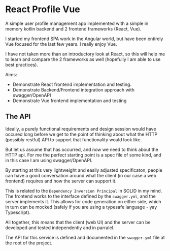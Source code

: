 # React Profile Vue

A simple user profile management app implemented with a simple in memory kotlin backend and 2 frontend frameworks (React, Vue).

I started my frontend SPA work in the Angular world, but have been entirely Vue focused for the last few years. I really enjoy Vue.

I have not taken more than an introductory look at React, so this will help me to learn and compare the 2 frameworks as well (hopefully I am able to use best practices).

Aims:

 - Demonstrate React frontend implementation and testing.
 - Demonstrate Backend/Frontend integration approach with swagger/OpenAPI
 - Demonstrate Vue frontend implementation and testing
 
 ## The API
 
 Ideally, a purely functional requirements and design session would have occured long before we get to the point of thinking about what the HTTP (possibly restful) API to support that functionality would look like.
 
 But let us assume that has occurred, and now we need to think about the HTTP api. For me the perfect starting point is a spec file of some kind, and in this case I am using swagger/OpenAPI.
 
 By starting at this very lightweight and easily adjusted specificaton, people can have a good conversation around what the client (in our case a web frontend) requires and how the server can support it.
 
 This is related to the `Dependency Inversion Principal` in SOLID in my mind. The frontend works to the interface defined by the `swagger.yml`, and the server implements it. This allows for code generation on either side, which in turn can be mocked (safely if you are using a typesafe language - yay Typescript).
 
 All together, this means that the client (web UI) and the server can be developed and tested independently and in parralel.
 
 The API for this service is defined and documented in the `swagger.yml` file at the root of the project.
 
 
